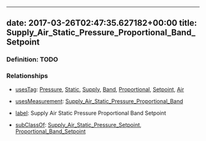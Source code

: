 
---
date: 2017-03-26T02:47:35.627182+00:00
title: Supply_Air_Static_Pressure_Proportional_Band_Setpoint
---
### Definition: TODO

### Relationships

* [usesTag](https://brickschema.org/schema/1.0/BrickFrame#usesTag): [Pressure](https://brickschema.org/schema/1.0/BrickTag#Pressure), [Static](https://brickschema.org/schema/1.0/BrickTag#Static), [Supply](https://brickschema.org/schema/1.0/BrickTag#Supply), [Band](https://brickschema.org/schema/1.0/BrickTag#Band), [Proportional](https://brickschema.org/schema/1.0/BrickTag#Proportional), [Setpoint](https://brickschema.org/schema/1.0/BrickTag#Setpoint), [Air](https://brickschema.org/schema/1.0/BrickTag#Air)

* [usesMeasurement](https://brickschema.org/schema/1.0/BrickFrame#usesMeasurement): [Supply_Air_Static_Pressure_Proportional_Band](https://brickschema.org/schema/1.0/Brick#Supply_Air_Static_Pressure_Proportional_Band)

* [label](http://www.w3.org/2000/01/rdf-schema#label): Supply Air Static Pressure Proportional Band Setpoint

* [subClassOf](http://www.w3.org/2000/01/rdf-schema#subClassOf): [Supply_Air_Static_Pressure_Setpoint](https://brickschema.org/schema/1.0/Brick#Supply_Air_Static_Pressure_Setpoint), [Proportional_Band_Setpoint](https://brickschema.org/schema/1.0/Brick#Proportional_Band_Setpoint)
